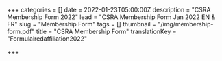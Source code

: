 +++
categories = []
date = 2022-01-23T05:00:00Z
description = "CSRA Membership Form 2022"
lead = "CSRA Membership Form Jan 2022 EN & FR"
slug = "Membership Form"
tags = []
thumbnail = "/img/membership-form.pdf"
title = "CSRA Membership Form"
translationKey = "Formulairedaffiliation2022"

+++
